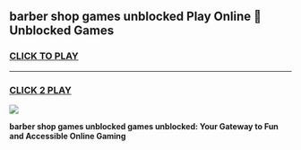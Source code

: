 
## barber shop games unblocked Play Online 👋 Unblocked Games
<h3>
<a href="https://premium.freeplayer.one?title=barber_shop_games_unblocked&ref=19F">CLICK TO PLAY</a></h3>
<hr>

<h3>
<a href="https://premium.freeplayer.one?title=barber_shop_games_unblocked&ref=19F">CLICK 2 PLAY</a>
  
</h3>

<a href="https://premium.freeplayer.one?title=barber_shop_games_unblocked&ref=19F"><img src="https://clearcache.store/games.png"></a>


**barber shop games unblocked games unblocked: Your Gateway to Fun and Accessible Online Gaming**
